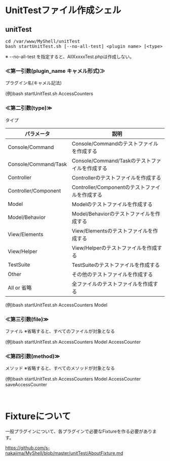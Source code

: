 # UnitTestファイル作成シェル

## unitTest

<pre>
cd /var/www/MyShell/unitTest
bash startUnitTest.sh [--no-all-test] &lt;plugin_name&gt; [&lt;type&gt; [&lt;file&gt; [&lt;method&gt;]]]
</pre>

※ --no-all-test を指定すると、AllXxxxxTest.phpは作成しない。


### ≪第一引数(plugin_name  キャメル形式)≫

プラグイン名(キャメル記法)

(例)bash startUnitTest.sh AccessCounters


### ≪第二引数(type)≫

タイプ

| パラメータ           | 説明                    |
| -------------------- | ----------------------- |
| Console/Command      | Console/Commandのテストファイルを作成する |
| Console/Command/Task | Console/Command/Taskのテストファイルを作成する |
| Controller           | Controllerのテストファイルを作成する |
| Controller/Component | Controller/Componentのテストファイルを作成する |
| Model                | Modelのテストファイルを作成する |
| Model/Behavior       | Model/Behaviorのテストファイルを作成する |
| View/Elements        | View/Elementsのテストファイルを作成する |
| View/Helper          | View/Helperのテストファイルを作成する |
| TestSuite            | TestSuiteのテストファイルを作成する |
| Other                | その他のテストファイルを作成する |
| All or 省略          | 全ファイルのテストファイルを作成する |

(例)bash startUnitTest.sh AccessCounters Model


### ≪第三引数(file)≫

ファイル
※省略すると、すべてのファイルが対象となる

(例)bash startUnitTest.sh AccessCounters Model AccessCounter



### ≪第四引数(method)≫

メソッド
※省略すると、すべてのメソッドが対象となる

(例)bash startUnitTest.sh AccessCounters Model AccessCounter saveAccessCounter

<br>

# Fixtureについて
一般プラグインについて、各プラグインで必要なFixtureを作る必要があります。

https://github.com/s-nakajima/MyShell/blob/master/unitTest/AboutFixture.md

